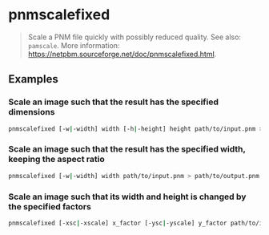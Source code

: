 # pnmscalefixed

> Scale a PNM file quickly with possibly reduced quality. See also: `pamscale`. More information: <https://netpbm.sourceforge.net/doc/pnmscalefixed.html>.

## Examples

### Scale an image such that the result has the specified dimensions

```bash
pnmscalefixed [-w|-width] width [-h|-height] height path/to/input.pnm > path/to/output.pnm
```

### Scale an image such that the result has the specified width, keeping the aspect ratio

```bash
pnmscalefixed [-w|-width] width path/to/input.pnm > path/to/output.pnm
```

### Scale an image such that its width and height is changed by the specified factors

```bash
pnmscalefixed [-xsc|-xscale] x_factor [-ysc|-yscale] y_factor path/to/input.pnm > path/to/output.pnm
```
